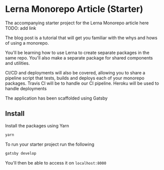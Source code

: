 # Lerna Monorepo Article (Starter)

The accompanying starter project for the Lerna Monorepo article here TODO: add link

The blog post is a tutorial that will get you familiar with the whys and hows of using a monorepo.

You'll be learning how to use Lerna to create separate packages in the same repo. You'll also make a
separate package for shared components and utilities.

CI/CD and deployments will also be covered, allowing you to share a pipeline script that tests, builds and deploys
each of your monorepo packages. Travis CI will be to handle our CI pipeline. Heroku will be used to handle deployments

The application has been scaffolded using Gatsby

## Install

Install the packages using Yarn

```bash
yarn
```

To run your starter project run the following

```bash
gatsby develop
```

You'll then be able to access it on `localhost:8000`
